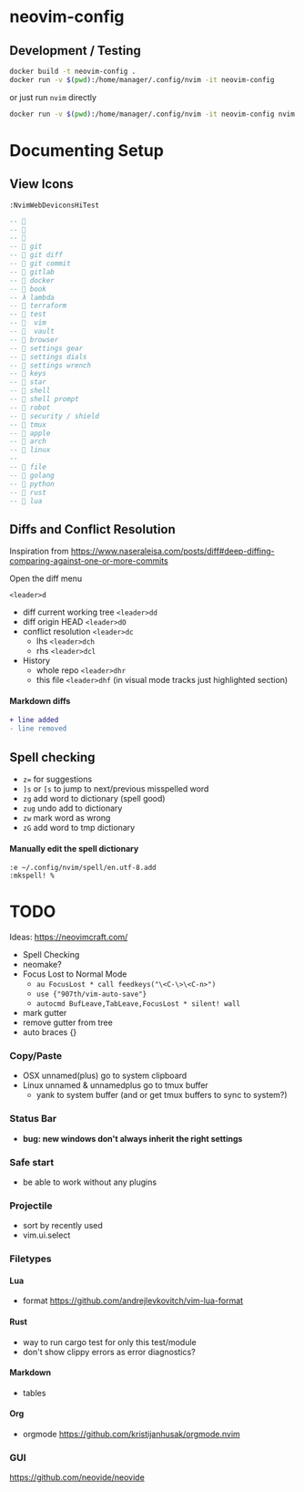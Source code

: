 # neovim-config

## Development / Testing

```bash
docker build -t neovim-config .
docker run -v $(pwd):/home/manager/.config/nvim -it neovim-config
```

or just run `nvim` directly
```bash
docker run -v $(pwd):/home/manager/.config/nvim -it neovim-config nvim
```


# Documenting Setup

## View Icons

```
:NvimWebDeviconsHiTest
```

```lua
-- 󰆧
-- 
-- 󰗀
--  git
--  git diff
-- 󰜘 git commit
--  gitlab
-- 󰡨 docker
--  book
-- λ lambda
--  terraform
--  test
--   vim
--   vault
--  browser
--  settings gear
--  settings dials
--  settings wrench
--  keys
--  star
--  shell
--  shell prompt
-- 󰚩 robot
-- 󰒃 security / shield
--  tmux
--  apple
-- 󰣇 arch
--  linux
--
--  file
--  golang
--  python
--  rust
--  lua
```


## Diffs and Conflict Resolution

Inspiration from https://www.naseraleisa.com/posts/diff#deep-diffing-comparing-against-one-or-more-commits

Open the diff menu
```
<leader>d
```

- diff current working tree `<leader>dd`
- diff origin HEAD `<leader>dO`
- conflict resolution `<leader>dc`
    - lhs `<leader>dch`
    - rhs `<leader>dcl`
- History
    - whole repo `<leader>dhr`
    - this file `<leader>dhf` (in visual mode tracks just highlighted section)

#### Markdown diffs

```diff
+ line added
- line removed
```

## Spell checking

- `z=` for suggestions
- `]s` or `[s` to jump to next/previous misspelled word
- `zg` add word to dictionary (spell good)
- `zug` undo add to dictionary
- `zw` mark word as wrong
- `zG` add word to tmp dictionary

#### Manually edit the spell dictionary
```
:e ~/.config/nvim/spell/en.utf-8.add
:mkspell! %
```

# TODO
Ideas: https://neovimcraft.com/


- Spell Checking
- neomake?
- Focus Lost to Normal Mode
  - `au FocusLost * call feedkeys("\<C-\>\<C-n>")`
  - `use {"907th/vim-auto-save"}`
  - `autocmd BufLeave,TabLeave,FocusLost * silent! wall`
- mark gutter
- remove gutter from tree
- auto braces {}

### Copy/Paste
- OSX unnamed(plus) go to system clipboard
- Linux unnamed & unnamedplus go to tmux buffer
  - yank to system buffer (and or get tmux buffers to sync to system?)

### Status Bar
- **bug: new windows don't always inherit the right settings**

### Safe start
- be able to work without any plugins

### Projectile
- sort by recently used
- vim.ui.select

### Filetypes
#### Lua
- format https://github.com/andrejlevkovitch/vim-lua-format

#### Rust
- way to run cargo test for only this test/module
- don't show clippy errors as error diagnostics?

#### Markdown
- tables
#### Org
- orgmode https://github.com/kristijanhusak/orgmode.nvim

### GUI
https://github.com/neovide/neovide
